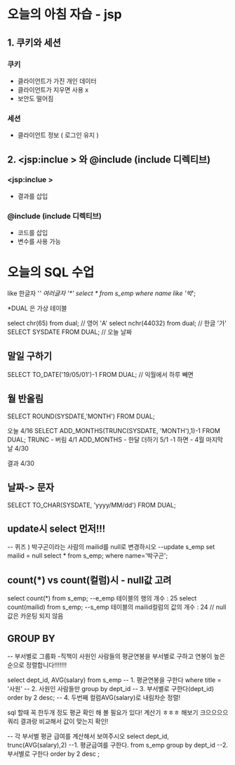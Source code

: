 # 오늘의 아침 자습 - jsp

## 1. 쿠키와 세션

### 쿠키

- 클라이언트가 가진 개인 데이터
- 클라이언트가 지우면 사용 x
- 보안도 떨어짐


### 세션

- 클라이언트 정보 ( 로그인 유지 )

## 2. <jsp:inclue > 와 @include (include 디렉티브)

### <jsp:inclue >

- 결과를 삽입

### @include (include 디렉티브)

- 코드를 삽입
- 변수를 사용 가능


# 오늘의 SQL 수업

like
한글자 '_'
여러글자 '*'
select * from s_emp
where name like '박_';

*DUAL 은 가상 테이블

select chr(65) from dual; // 영어 'A'
select nchr(44032) from dual; // 한글 '가'
SELECT SYSDATE FROM DUAL; // 오늘 날짜

## 말일 구하기
SELECT TO_DATE('19/05/01')-1 FROM DUAL; // 익월에서 하루 빼면

## 월 반올림

SELECT ROUND(SYSDATE,'MONTH') FROM DUAL;

오늘 4/16
SELECT ADD_MONTHS(TRUNC(SYSDATE, 'MONTH'),1)-1 FROM DUAL;
TRUNC - 버림 4/1
ADD_MONTHS - 한달 더하기 5/1
-1 하면 - 4월 마지막날 4/30

결과 4/30

## 날짜-> 문자
SELECT TO_CHAR(SYSDATE, 'yyyy/MM/dd') FROM DUAL;


## update시 select 먼저!!!

-- 퀴즈 ) 박구곤이라는 사람의 mailid를 null로 변경하시오
--update s_emp set mailid = null 
select * from s_emp;
where name='박구곤';

## count(*) vs count(컬럼)시 - null값 고려

select count(*) from s_emp; --e_emp 테이블의 행의 개수 : 25
select count(mailid) from s_emp; --s_emp 테이블의 mailid컬럼의 값의 개수 : 24 // null 값은 카운팅 되지 않음


## GROUP BY


-- 부서별로 그룹화 -직책이 사원인 사람들의 평균연봉을 부서별로 구하고 연봉이 높은 순으로 정렬합니다!!!!!!!

select dept_id, AVG(salary) 
from s_emp                  -- 1. 평균연봉을 구한다
where title = '사원'         -- 2. 사원인 사람들만
group by dept_id           -- 3. 부서별로 구한다(dept_id)
order by 2 desc;			   -- 4. 두번째 컬럼AVG(salary)로 내림차순 정렬!




sql 할때 꼭 한두개 정도 평균  확인 해 볼 필요가 있다!
계산기 ㅎㅎㅎ 해보기 크으으으으
쿼리 결과랑 비교해서 값이 맞는지 확인!




-- 각 부서별 평균 급여를 계산해서 보여주시오
select dept_id, trunc(AVG(salary),2) --1. 평균급여를 구한다.
from s_emp
group by dept_id  --2. 부서별로 구한다
order by 2 desc
;
<!--stackedit_data:
eyJoaXN0b3J5IjpbMTgxMDc1MTg5OCwyMDczNzA3NTQzLDE2MT
MwMzQxNzgsMjEwMDY5OTk1NSwtNjczNDk3ODgzLDU4NDY5MjAw
MywtMTc4OTY2Nzc1M119
-->
